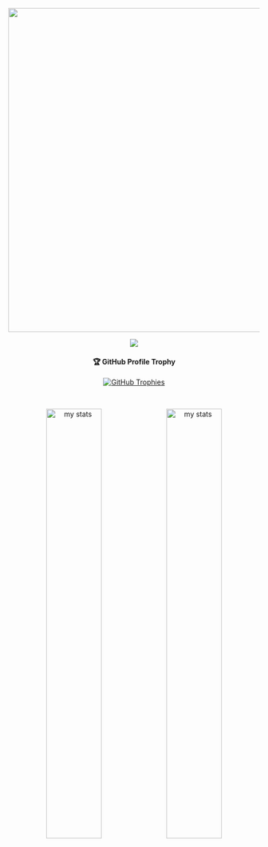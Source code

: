 <p align="center">
  <a href="#">
    <img width="650px" src="https://readme-typing-svg.herokuapp.com?font=Ubuntu&color=58a6ff&size=22&center=true&lines=Hello,+World+👋;Happy+to+See+You+Here+😀;This+is+my+skillset+with+modern+tech.💻;Feel+Free+to+Look+Around+✌;Reach+Me+Out+If+You+Need+Me+🎨🙌;Have+a+Great+Day+🌞">
  </a>
</p>

<p align="center">
  <a href="#">
   <img src="https://skillicons.dev/icons?i=docker,anaconda,tensorflow,django,flask,laravel,postman,supabase,firebase,ts,vue,vuetify,pinia,bootstrap,ps&perline=17" />
  </a>
</p>

<!-- About Me Section -->

<!-- Trophy Section -->
<h4 align="center">🏆 GitHub Profile Trophy</h4>

<p align="center"> 
  <a href="https://github.com/ryo-ma/github-profile-trophy">
   <img src="https://github-profile-trophy.vercel.app/?username=centmarde&row=1&column=9&theme=darkhub" alt="GitHub Trophies" />
  </a>
</p>

<br>

<p align="center">
  <img alt="my stats" width="47%" src="https://github-readme-stats.vercel.app/api/top-langs/?username=centmarde&layout=compact&bg_color=00000000"/>
  <img alt="my stats" width="47%" src="https://github-readme-stats.vercel.app/api?username=centmarde&&show_icons=true&bg_color=00000000" />
</p>

